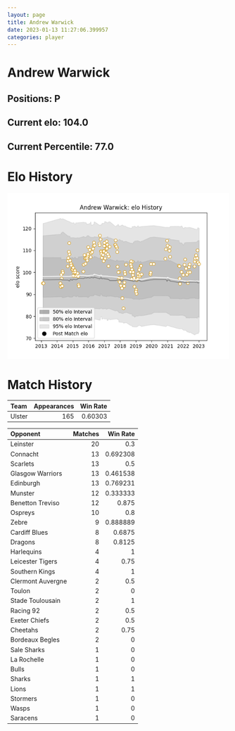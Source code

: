 ```yaml
---  
layout: page  
title: Andrew Warwick  
date: 2023-01-13 11:27:06.399957  
categories: player  
---
```

# Andrew Warwick

## Positions: P

## Current elo: 104.0

## Current Percentile: 77.0

# Elo History


![elo history](history_AndrewWarwick.png)
# Match History


| Team   |   Appearances |   Win Rate |
|:-------|--------------:|-----------:|
| Ulster |           165 |    0.60303 |

| Opponent          |   Matches |   Win Rate |
|:------------------|----------:|-----------:|
| Leinster          |        20 |   0.3      |
| Connacht          |        13 |   0.692308 |
| Scarlets          |        13 |   0.5      |
| Glasgow Warriors  |        13 |   0.461538 |
| Edinburgh         |        13 |   0.769231 |
| Munster           |        12 |   0.333333 |
| Benetton Treviso  |        12 |   0.875    |
| Ospreys           |        10 |   0.8      |
| Zebre             |         9 |   0.888889 |
| Cardiff Blues     |         8 |   0.6875   |
| Dragons           |         8 |   0.8125   |
| Harlequins        |         4 |   1        |
| Leicester Tigers  |         4 |   0.75     |
| Southern Kings    |         4 |   1        |
| Clermont Auvergne |         2 |   0.5      |
| Toulon            |         2 |   0        |
| Stade Toulousain  |         2 |   1        |
| Racing 92         |         2 |   0.5      |
| Exeter Chiefs     |         2 |   0.5      |
| Cheetahs          |         2 |   0.75     |
| Bordeaux Begles   |         2 |   0        |
| Sale Sharks       |         1 |   0        |
| La Rochelle       |         1 |   0        |
| Bulls             |         1 |   0        |
| Sharks            |         1 |   1        |
| Lions             |         1 |   1        |
| Stormers          |         1 |   0        |
| Wasps             |         1 |   0        |
| Saracens          |         1 |   0        |